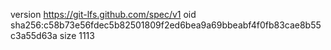 version https://git-lfs.github.com/spec/v1
oid sha256:c58b73e56fdec5b82501809f2ed6bea9a69bbeabf4f0fb83cae8b55c3a55d63a
size 1113
